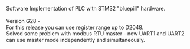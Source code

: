 Software Implementation of PLC with STM32 "bluepill" hardware.</br></br>
Version G28 -</br>
For this release you can use register range up to D2048.</br>
Solved some problem with modbus RTU master - now UART1 and UART2 can use master mode independently  and simultaneously.</br>

